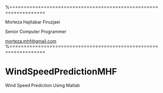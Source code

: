 %==================================================================

Morteza Hajitabar Firuzjaei

Senior Computer Programmer

morteza.mhf@gmail.com
%==================================================================
# WindSpeedPredictionMHF

Wind Speed Prediction Using Matlab
